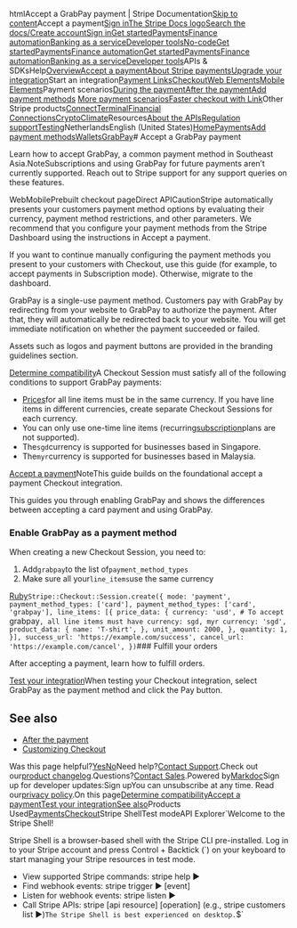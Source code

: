 htmlAccept a GrabPay payment | Stripe Documentation[Skip to content](#main-content)Accept a payment[Sign in](https://dashboard.stripe.com/login?redirect=https%3A%2F%2Fdocs.stripe.com%2Fpayments%2Fgrabpay%2Faccept-a-payment)[The Stripe Docs logo](/)[Search the docs/](#)[Create account](https://dashboard.stripe.com/register)[Sign in](https://dashboard.stripe.com/login?redirect=https%3A%2F%2Fdocs.stripe.com%2Fpayments%2Fgrabpay%2Faccept-a-payment)[Get started](/get-started)[Payments](/payments)[Finance automation](/finance-automation)[Banking as a service](/financial-services)[Developer tools](/development)[No-code](/no-code)[Get started](/get-started)[Payments](/payments)[Finance automation](/finance-automation)[](#)[Get started](/get-started)[Payments](/payments)[Finance automation](/finance-automation)[Banking as a service](/financial-services)[Developer tools](/development)[](#)APIs & SDKsHelp[Overview](/docs/payments)[Accept a payment](#)[About Stripe payments](#)[Upgrade your integration](/docs/payments/upgrades)Start an integration[Payment Links](#)[Checkout](#)[Web Elements](#)[Mobile Elements](#)Payment scenarios[During the payment](#)[After the payment](#)[Add payment methods](#)
[More payment scenarios](#)[Faster checkout with Link](#)Other Stripe products[Connect](#)[Terminal](#)[Financial Connections](#)[Crypto](#)[Climate](#)Resources[About the APIs](#)[Regulation support](#)[Testing](/docs/testing)NetherlandsEnglish (United States)[](#)[](#)[Home](/docs)[Payments](/docs/payments)[Add payment methods](/docs/payments/payment-methods/overview)[Wallets](/docs/payments/wallets)[GrabPay](/docs/payments/grabpay)# Accept a GrabPay payment

Learn how to accept GrabPay, a common payment method in Southeast Asia.NoteSubscriptions and using GrabPay for future payments aren’t currently supported. Reach out to Stripe support for any support queries on these features.

WebMobilePrebuilt checkout pageDirect APICautionStripe automatically presents your customers payment method options by evaluating their currency, payment method restrictions, and other parameters. We recommend that you configure your payment methods from the Stripe Dashboard using the instructions in Accept a payment.

If you want to continue manually configuring the payment methods you present to your customers with Checkout, use this guide (for example, to accept payments in Subscription mode). Otherwise, migrate to the dashboard.

GrabPay is a single-use payment method. Customers pay with GrabPay by redirecting from your website to GrabPay to authorize the payment. After that, they will automatically be redirected back to your website. You will get immediate notification on whether the payment succeeded or failed.

Assets such as logos and payment buttons are provided in the branding guidelines section.

[Determine compatibility](#compatibility)A Checkout Session must satisfy all of the following conditions to support GrabPay payments:

- [Prices](/api/prices)for all line items must be in the same currency. If you have line items in different currencies, create separate Checkout Sessions for each currency.
- You can only use one-time line items (recurring[subscription](/billing/subscriptions/creating)plans are not supported).
- The`sgd`currency is supported for businesses based in Singapore.
- The`myr`currency is supported for businesses based in Malaysia.

[Accept a payment](#accept-a-payment)NoteThis guide builds on the foundational accept a payment Checkout integration.

This guides you through enabling GrabPay and shows the differences between accepting a card payment and using GrabPay.

### Enable GrabPay as a payment method

When creating a new Checkout Session, you need to:

1. Add`grabpay`to the list of`payment_method_types`
2. Make sure all your`line_items`use the same currency

[Ruby](#)`Stripe::Checkout::Session.create({
  mode: 'payment',
  payment_method_types: ['card'],
  payment_method_types: ['card', 'grabpay'],
  line_items: [{
    price_data: {
      currency: 'usd',
      # To accept `grabpay`, all line items must have currency: sgd, myr
      currency: 'sgd',
      product_data: {
        name: 'T-shirt',
      },
      unit_amount: 2000,
    },
    quantity: 1,
  }],
  success_url: 'https://example.com/success',
  cancel_url: 'https://example.com/cancel',
})`### Fulfill your orders

After accepting a payment, learn how to fulfill orders.

[Test your integration](#test-integration)When testing your Checkout integration, select GrabPay as the payment method and click the Pay button.

## See also

- [After the payment](/payments/checkout/fulfill-orders)
- [Customizing Checkout](/payments/checkout/customization)

Was this page helpful?[Yes](#)[No](#)Need help?[Contact Support](https://support.stripe.com/).Check out our[product changelog](https://stripe.com/blog/changelog).Questions?[Contact Sales](https://stripe.com/contact/sales).Powered by[Markdoc](https://markdoc.dev)Sign up for developer updates:Sign upYou can unsubscribe at any time. Read our[privacy policy](https://stripe.com/privacy).On this page[Determine compatibility](#compatibility)[Accept a payment](#accept-a-payment)[Test your integration](#test-integration)[See also](#see-also)Products Used[Payments](/payments)[Checkout](/payments/checkout)Stripe ShellTest modeAPI Explorer[](https://stripe.com/docs/stripe-cli#install)`Welcome to the Stripe Shell!

Stripe Shell is a browser-based shell with the Stripe CLI pre-installed. Log in to your
Stripe account and press Control + Backtick (`) on your keyboard to start managing your Stripe
resources in test mode.

- View supported Stripe commands: stripe help ▶️
- Find webhook events: stripe trigger ▶️ [event]
- Listen for webhook events: stripe listen ▶
- Call Stripe APIs: stripe [api resource] [operation] (e.g., stripe customers list ▶️)`The Stripe Shell is best experienced on desktop.`$`